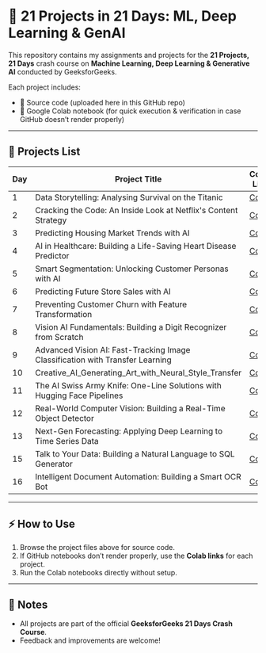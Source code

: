 # 🚀 21 Projects in 21 Days: ML, Deep Learning & GenAI  

This repository contains my assignments and projects for the **21 Projects, 21 Days** crash course on **Machine Learning, Deep Learning & Generative AI** conducted by GeeksforGeeks.  

Each project includes:  
- 📂 Source code (uploaded here in this GitHub repo)  
- 🔗 Google Colab notebook (for quick execution & verification in case GitHub doesn’t render properly)  

---

## 📘 Projects List  

| Day | Project Title | Colab Link |
|-----|--------------|-------------|
| 1   | Data Storytelling: Analysing Survival on the Titanic  | [Colab](https://drive.google.com/file/d/1EZDM84NAYhiuZ3J3YL42YksC8xQlT10y/view?usp=sharing) |
| 2   | Cracking the Code: An Inside Look at Netflix's Content Strategy  | [Colab](https://colab.research.google.com/drive/1I_TtWufD_E_RIqwncis9GvE_Bjm8h3Fn?usp=sharing) |
| 3   | Predicting Housing Market Trends with AI  | [Colab](https://drive.google.com/file/d/1StN35SPaBa3x7WbniKYz0JLvYXsh2N5p/view?usp=sharing) |
| 4   | AI in Healthcare: Building a Life-Saving Heart Disease Predictor  | [Colab](https://colab.research.google.com/drive/1bhFKXttSTXypxUHLKZGi2-PPRaRyBLhQ?usp=sharing) |
| 5   | Smart Segmentation: Unlocking Customer Personas with AI  | [Colab](https://colab.research.google.com/drive/1Kkm-38Ja9MxIfduqXLj3Ezj9_jQ9lAaN?usp=sharing) |
| 6   | Predicting Future Store Sales with AI  | [Colab](https://colab.research.google.com/drive/1MZW0bZeVKexHrOyUItX5RwaGajCaL1kn?usp=sharing) |
| 7   | Preventing Customer Churn with Feature Transformation  | [Colab](https://colab.research.google.com/drive/1ieoUVlURX7m1TqXO6OO9T7Rq5k4JB1nn?usp=sharing) |
| 8   | Vision AI Fundamentals: Building a Digit Recognizer from Scratch  | [Colab](https://colab.research.google.com/drive/1t-dIbS0zvj8IckDH07FxA82fBBbZ-GQE?usp=sharing) |
| 9   | Advanced Vision AI: Fast-Tracking Image Classification with Transfer Learning  | [Colab](https://colab.research.google.com/drive/1skxlRMsZGs7ssDyAXt4mhBKKCnMq4bsZ?usp=sharing) |
| 10  | Creative_AI_Generating_Art_with_Neural_Style_Transfer  | [Colab](https://colab.research.google.com/drive/1EkTYnI8AXIP8-F_P9CskVeMo-JuxUC_4?usp=sharing) |
| 11  | The AI Swiss Army Knife: One-Line Solutions with Hugging Face Pipelines | [Colab](https://colab.research.google.com/drive/1Pv_3qQgGTb69AVctBXfg0s8FDfgtmbma?usp=sharing) |
| 12  | Real-World Computer Vision: Building a Real-Time Object Detector | [Colab](https://colab.research.google.com/drive/15Kfae8YwJ59_rhqxuMpykuaeEzOTQyQP?usp=sharing) |
| 13  | Next-Gen Forecasting: Applying Deep Learning to Time Series Data | [Colab](https://colab.research.google.com/drive/1yR8DNjPejAK2TeQAsgnC-bD4IRK3mGu3?usp=sharing) |
| 15  | Talk to Your Data: Building a Natural Language to SQL Generator | [Colab](https://colab.research.google.com/drive/1DP9fQnlnU55-MGKxwYt2dlWVD46SF40A?usp=sharing) |
| 16  | Intelligent Document Automation: Building a Smart OCR Bot  | [Colab](https://colab.research.google.com/drive/1DKBDtKCJzvNIn08OSpS4x0oVSRUMMQJF?usp=sharing) |



---

## ⚡ How to Use  
1. Browse the project files above for source code.  
2. If GitHub notebooks don’t render properly, use the **Colab links** for each project.  
3. Run the Colab notebooks directly without setup.  

---

## 📌 Notes  
- All projects are part of the official **GeeksforGeeks 21 Days Crash Course**.  
- Feedback and improvements are welcome!  



